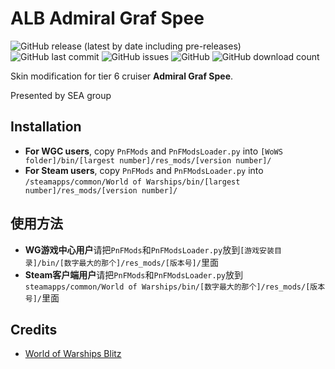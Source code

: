 ﻿# ALB Admiral Graf Spee
 
![GitHub release (latest by date including pre-releases)](https://img.shields.io/github/v/release/SEA-group/ALB-Graf-Spee?include_prereleases)
![GitHub last commit](https://img.shields.io/github/last-commit/SEA-group/ALB-Graf-Spee)
![GitHub issues](https://img.shields.io/github/issues-raw/SEA-group/ALB-Graf-Spee)
![GitHub](https://img.shields.io/github/license/SEA-group/ALB-Graf-Spee)
![GitHub download count](https://img.shields.io/github/downloads/SEA-group/ALB-Graf-Spee/total)

Skin modification for tier 6 cruiser **Admiral Graf Spee**. 

Presented by SEA group

## Installation
* **For WGC users**, copy `PnFMods` and `PnFModsLoader.py` into `[WoWS folder]/bin/[largest number]/res_mods/[version number]/`
* **For Steam users**, copy `PnFMods` and `PnFModsLoader.py` into `/steamapps/common/World of Warships/bin/[largest number]/res_mods/[version number]/`

## 使用方法
* **WG游戏中心用户**请把`PnFMods`和`PnFModsLoader.py`放到`[游戏安装目录]/bin/[数字最大的那个]/res_mods/[版本号]/`里面
* **Steam客户端用户**请把`PnFMods`和`PnFModsLoader.py`放到`steamapps/common/World of Warships/bin/[数字最大的那个]/res_mods/[版本号]/`里面

## Credits
* [World of Warships Blitz](https://wargaming.com/en/games/wows-blitz)

